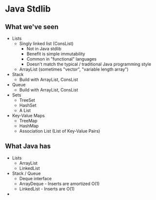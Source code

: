 
# Java Stdlib

## What we've seen

 - Lists
   - Singly linked list (ConsList)
     - Not in Java stdlib
     - Benefit is simple immutability
     - Common in "functional" languages
     - Doesn't match the typical / traditional Java 
       programming style
   - ArrayList (sometimes "vector", "variable length array") 
 - Stack
   - Build with ArrayList, ConsList
 - Queue
   - Build with ArrayList, ConsList
 - Sets
   - TreeSet
   - HashSet
   - A List 
 - Key-Value Maps
   - TreeMap
   - HashMap
   - Association List (List of Key-Value Pairs)

## What Java has

 - Lists
   - ArrayList
   - LinkedList
 - Stack / Queue
   - Deque interface
   - ArrayDeque - Inserts are amortized O(1)
   - LinkedList - Inserts are O(1)
 - 
